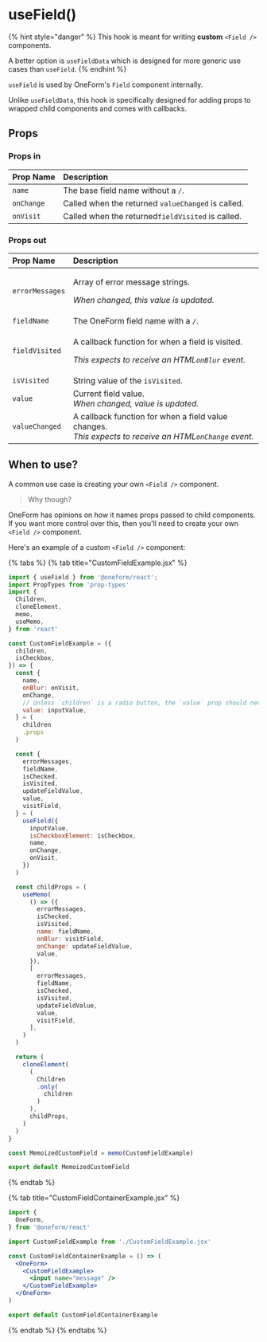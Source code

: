 # useField\(\)

{% hint style="danger" %}
This hook is meant for writing **custom** `<Field />` components.

A better option is `useFieldData` which is designed for more generic use cases than `useField`.
{% endhint %}

`useField` is used by OneForm's `Field` component internally.

Unlike `useFieldData`, this hook is specifically designed for adding props to wrapped child components and comes with callbacks.

## Props

### Props in

| Prop Name | Description |
| :--- | :--- |
| `name` | The base field name without a `/`. |
| `onChange` | Called when the returned `valueChanged` is called. |
| `onVisit` | Called when the returned`fieldVisited` is called. |

### Props out

<table>
  <thead>
    <tr>
      <th style="text-align:left">Prop Name</th>
      <th style="text-align:left">Description</th>
    </tr>
  </thead>
  <tbody>
    <tr>
      <td style="text-align:left"><code>errorMessages</code>
      </td>
      <td style="text-align:left">
        <p>Array of error message strings.</p>
        <p><em>When changed, this value is updated.</em>
        </p>
      </td>
    </tr>
    <tr>
      <td style="text-align:left"><code>fieldName</code>
      </td>
      <td style="text-align:left">The OneForm field name with a <code>/</code>.</td>
    </tr>
    <tr>
      <td style="text-align:left"><code>fieldVisited</code>
      </td>
      <td style="text-align:left">
        <p>A callback function for when a field is visited.</p>
        <p><em>This expects to receive an HTML<code>onBlur</code> event.</em>
        </p>
      </td>
    </tr>
    <tr>
      <td style="text-align:left"><code>isVisited</code>
      </td>
      <td style="text-align:left">String value of the <code>isVisited</code>.</td>
    </tr>
    <tr>
      <td style="text-align:left"><code>value</code>
      </td>
      <td style="text-align:left">Current field value.
        <br /><em>When changed, value is updated.</em>
      </td>
    </tr>
    <tr>
      <td style="text-align:left"><code>valueChanged</code>
      </td>
      <td style="text-align:left">A callback function for when a field value changes.
        <br /><em>This expects to receive an HTML<code>onChange</code> event.</em>
      </td>
    </tr>
  </tbody>
</table>

## When to use?

A common use case is creating your own `<Field />` component.

> Why though?

OneForm has opinions on how it names props passed to child components. If you want more control over this, then you'll need to create your own `<Field />` component.

Here's an example of a custom `<Field />` component:

{% tabs %}
{% tab title="CustomFieldExample.jsx" %}
```jsx
import { useField } from '@oneform/react';
import PropTypes from 'prop-types'
import {
  Children,
  cloneElement,
  memo,
  useMemo,
} from 'react'

const CustomFieldExample = ({
  children,
  isCheckbox,
}) => {
  const {
    name,
    onBlur: onVisit,
    onChange,
    // Unless `children` is a radio button, the `value` prop should never be set.
    value: inputValue,
  } = (
    children
    .props
  )

  const {
    errorMessages,
    fieldName,
    isChecked,
    isVisited,
    updateFieldValue,
    value,
    visitField,
  } = (
    useField({
      inputValue,
      isCheckboxElement: isCheckbox,
      name,
      onChange,
      onVisit,
    })
  )

  const childProps = (
    useMemo(
      () => ({
        errorMessages,
        isChecked,
        isVisited,
        name: fieldName,
        onBlur: visitField,
        onChange: updateFieldValue,
        value,
      }),
      [
        errorMessages,
        fieldName,
        isChecked,
        isVisited,
        updateFieldValue,
        value,
        visitField,
      ],
    )
  )

  return (
    cloneElement(
      (
        Children
        .only(
          children
        )
      ),
      childProps,
    )
  )
}

const MemoizedCustomField = memo(CustomFieldExample)

export default MemoizedCustomField
```
{% endtab %}

{% tab title="CustomFieldContainerExample.jsx" %}
```jsx
import {
  OneForm,
} from '@oneform/react'

import CustomFieldExample from './CustomFieldExample.jsx'

const CustomFieldContainerExample = () => (
  <OneForm>
    <CustomFieldExample>
      <input name="message" />
    </CustomFieldExample>
  </OneForm>
)

export default CustomFieldContainerExample
```
{% endtab %}
{% endtabs %}

